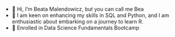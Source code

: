 - 👋 Hi, I’m Beata Malendowicz, but you can call me Bea
- 👀 I am keen on enhancing my skills in SQL and Python, and I am enthusiastic about embarking on a journey to learn R.
- 🌱 Enrolled in Data Science Fundamentals Bootcamp
<!---
Beata-a/Beata-a is a ✨ special ✨ repository because its `README.md` (this file) appears on your GitHub profile.
You can click the Preview link to take a look at your changes.
--->
